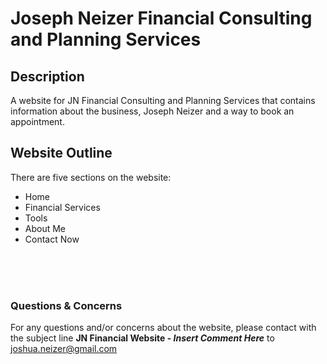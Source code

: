 # Joseph Neizer Financial Consulting and Planning Services

## Description

A website for JN Financial Consulting and Planning Services that contains information about the business, Joseph Neizer and a way to book an appointment.

## Website Outline

There are five sections on the website:
- Home
- Financial Services
- Tools
- About Me
- Contact Now

<br>
<br>
<br>

### Questions & Concerns
For any questions and/or concerns about the website, please contact with the subject line <b>JN Financial Website - <i>Insert Comment Here</i></b> to joshua.neizer@gmail.com